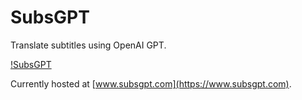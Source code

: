 # SubsGPT

Translate subtitles using OpenAI GPT.

[!SubsGPT](./demo.png)

Currently hosted at [www.subsgpt.com](https://www.subsgpt.com).

